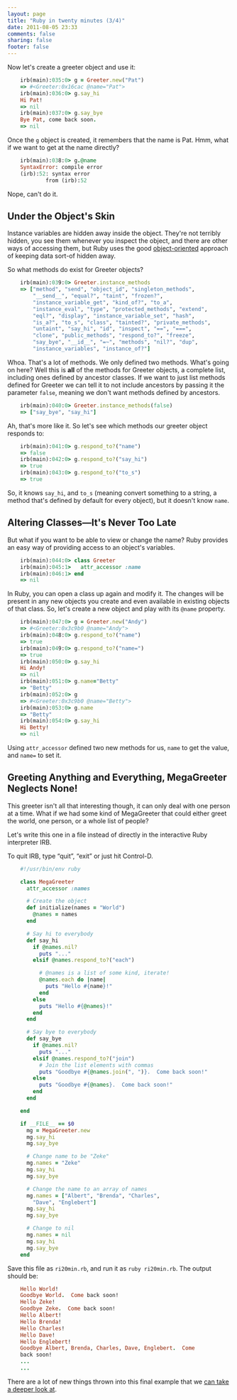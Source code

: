 ```yaml
---
layout: page
title: "Ruby in twenty minutes (3/4)"
date: 2011-08-05 23:33
comments: false
sharing: false
footer: false
---
```

Now let's create a greeter object and use it:

``` ruby
    irb(main):035:0> g = Greeter.new("Pat")
    => #<Greeter:0x16cac @name="Pat">
    irb(main):036:0> g.say_hi
    Hi Pat!
    => nil
    irb(main):037:0> g.say_bye
    Bye Pat, come back soon.
    => nil
```

Once the `g` object is created, it remembers that the name is Pat.
Hmm, what if we want to get at the name directly?

``` ruby
    irb(main):038:0> g.@name
    SyntaxError: compile error
    (irb):52: syntax error
            from (irb):52
```

Nope, can't do it.

## Under the Object's Skin

Instance variables are hidden away inside the object. They're not
terribly hidden, you see them whenever you inspect the object, and there
are other ways of accessing them, but Ruby uses  the good [object-oriented][]
approach of keeping data sort-of hidden away.

So what methods do exist for Greeter objects?

``` ruby
    irb(main):039:0> Greeter.instance_methods
    => ["method", "send", "object_id", "singleton_methods",
        "__send__", "equal?", "taint", "frozen?",
        "instance_variable_get", "kind_of?", "to_a",
        "instance_eval", "type", "protected_methods", "extend",
        "eql?", "display", "instance_variable_set", "hash",
        "is_a?", "to_s", "class", "tainted?", "private_methods",
        "untaint", "say_hi", "id", "inspect", "==", "===",
        "clone", "public_methods", "respond_to?", "freeze",
        "say_bye", "__id__", "=~", "methods", "nil?", "dup",
        "instance_variables", "instance_of?"]
```

Whoa. That's a lot of methods. We only defined two methods. What's
going on here? Well this is **all** of the methods for Greeter objects,
a complete list, including ones defined  by ancestor classes.  If we  want to just list
methods defined for Greeter we can tell it to not include ancestors by
passing  it  the parameter  `false`,  meaning  we  don't want  methods
defined by ancestors.

``` ruby
    irb(main):040:0> Greeter.instance_methods(false)
    => ["say_bye", "say_hi"]
```

Ah, that's more like it. So let's see which methods our greeter
object responds to:

``` ruby
    irb(main):041:0> g.respond_to?("name")
    => false
    irb(main):042:0> g.respond_to?("say_hi")
    => true
    irb(main):043:0> g.respond_to?("to_s")
    => true
```

So, it knows `say_hi`, and `to_s` (meaning  convert something  to a
string, a method  that's defined by default for every object), but it
doesn't know `name`.

## Altering Classes—It's Never Too Late

But what  if you want  to be  able to view  or change the  name?  Ruby
provides an easy way of providing access to an object's variables.

``` ruby
    irb(main):044:0> class Greeter
    irb(main):045:1>   attr_accessor :name
    irb(main):046:1> end
    => nil
```

In Ruby, you can open a class  up again and modify it. The changes
will be present in any new objects you create and even available in existing
objects of that class. So, let's create a new object and play with its
`@name` property.

``` ruby
    irb(main):047:0> g = Greeter.new("Andy")
    => #<Greeter:0x3c9b0 @name="Andy">
    irb(main):048:0> g.respond_to?("name")
    => true
    irb(main):049:0> g.respond_to?("name=")
    => true
    irb(main):050:0> g.say_hi
    Hi Andy!
    => nil
    irb(main):051:0> g.name="Betty"
    => "Betty"
    irb(main):052:0> g
    => #<Greeter:0x3c9b0 @name="Betty">
    irb(main):053:0> g.name
    => "Betty"
    irb(main):054:0> g.say_hi
    Hi Betty!
    => nil
```

Using `attr_accessor`  defined two new  methods for us, `name`  to get
the value, and `name=` to set it.

## Greeting Anything and Everything, MegaGreeter Neglects None!

This greeter isn't all that  interesting though, it can only deal with
one person  at a time.  What if  we had some kind  of MegaGreeter that
could either greet the world, one person, or a whole list of people?

Let's write this one in a  file instead of directly in the interactive
Ruby interpreter IRB.

To quit IRB, type &#8220;quit&#8221;, &#8220;exit&#8221; or just hit Control-D.

``` ruby
    #!/usr/bin/env ruby

    class MegaGreeter
      attr_accessor :names

      # Create the object
      def initialize(names = "World")
        @names = names
      end

      # Say hi to everybody
      def say_hi
        if @names.nil?
          puts "..."
        elsif @names.respond_to?("each")

          # @names is a list of some kind, iterate!
          @names.each do |name|
            puts "Hello #{name}!"
          end
        else
          puts "Hello #{@names}!"
        end
      end

      # Say bye to everybody
      def say_bye
        if @names.nil?
          puts "..."
        elsif @names.respond_to?("join")
          # Join the list elements with commas
          puts "Goodbye #{@names.join(", ")}.  Come back soon!"
        else
          puts "Goodbye #{@names}.  Come back soon!"
        end
      end

    end

    if __FILE__ == $0
      mg = MegaGreeter.new
      mg.say_hi
      mg.say_bye

      # Change name to be "Zeke"
      mg.names = "Zeke"
      mg.say_hi
      mg.say_bye

      # Change the name to an array of names
      mg.names = ["Albert", "Brenda", "Charles",
        "Dave", "Englebert"]
      mg.say_hi
      mg.say_bye

      # Change to nil
      mg.names = nil
      mg.say_hi
      mg.say_bye
    end
```

Save this file as `ri20min.rb`, and run it as `ruby ri20min.rb`.
The output should be:

``` ruby
    Hello World!
    Goodbye World.  Come back soon!
    Hello Zeke!
    Goodbye Zeke.  Come back soon!
    Hello Albert!
    Hello Brenda!
    Hello Charles!
    Hello Dave!
    Hello Englebert!
    Goodbye Albert, Brenda, Charles, Dave, Englebert.  Come
    back soon!
    ...
    ...
```

There are a lot of new things thrown into this final example that we
[can take a deeper look at][].


[can take a deeper look at]: ../4
[object-oriented]: http://c2.com/cgi/wiki?AlanKaysDefinitionOfObjectOriented
